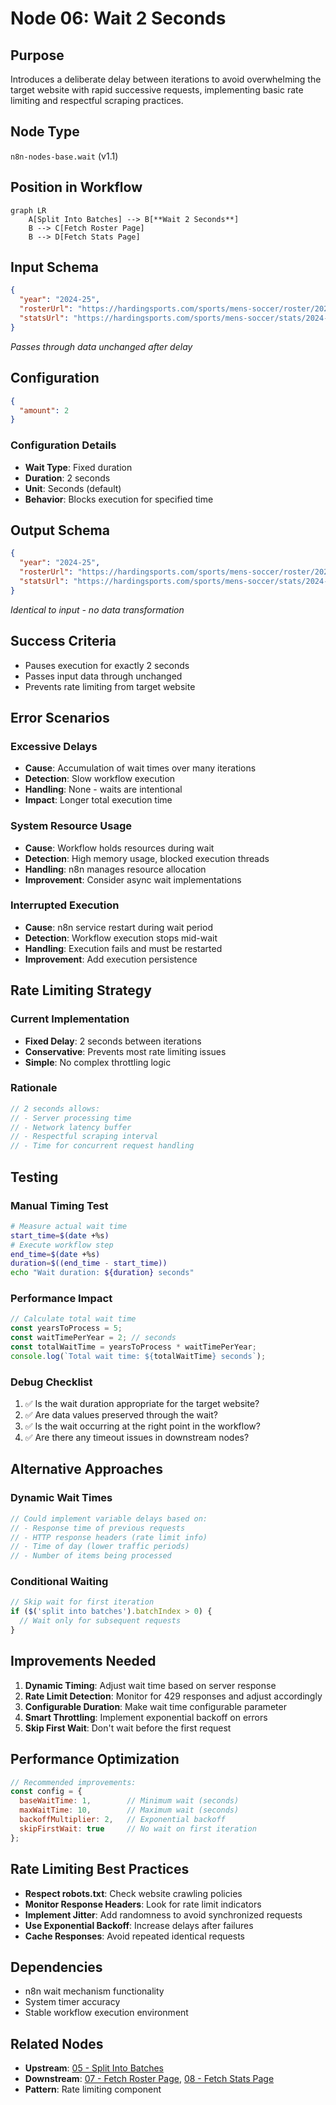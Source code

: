 # Node 06: Wait 2 Seconds

## Purpose
Introduces a deliberate delay between iterations to avoid overwhelming the target website with rapid successive requests, implementing basic rate limiting and respectful scraping practices.

## Node Type
`n8n-nodes-base.wait` (v1.1)

## Position in Workflow
```mermaid
graph LR
    A[Split Into Batches] --> B[**Wait 2 Seconds**]
    B --> C[Fetch Roster Page]
    B --> D[Fetch Stats Page]
```

## Input Schema
```json
{
  "year": "2024-25",
  "rosterUrl": "https://hardingsports.com/sports/mens-soccer/roster/2024-25",
  "statsUrl": "https://hardingsports.com/sports/mens-soccer/stats/2024-25"
}
```
*Passes through data unchanged after delay*

## Configuration
```json
{
  "amount": 2
}
```

### Configuration Details
- **Wait Type**: Fixed duration
- **Duration**: 2 seconds
- **Unit**: Seconds (default)
- **Behavior**: Blocks execution for specified time

## Output Schema
```json
{
  "year": "2024-25",
  "rosterUrl": "https://hardingsports.com/sports/mens-soccer/roster/2024-25",
  "statsUrl": "https://hardingsports.com/sports/mens-soccer/stats/2024-25"
}
```
*Identical to input - no data transformation*

## Success Criteria
- Pauses execution for exactly 2 seconds
- Passes input data through unchanged
- Prevents rate limiting from target website

## Error Scenarios

### Excessive Delays
- **Cause**: Accumulation of wait times over many iterations
- **Detection**: Slow workflow execution
- **Handling**: None - waits are intentional
- **Impact**: Longer total execution time

### System Resource Usage
- **Cause**: Workflow holds resources during wait
- **Detection**: High memory usage, blocked execution threads
- **Handling**: n8n manages resource allocation
- **Improvement**: Consider async wait implementations

### Interrupted Execution
- **Cause**: n8n service restart during wait period
- **Detection**: Workflow execution stops mid-wait
- **Handling**: Execution fails and must be restarted
- **Improvement**: Add execution persistence

## Rate Limiting Strategy

### Current Implementation
- **Fixed Delay**: 2 seconds between iterations
- **Conservative**: Prevents most rate limiting issues
- **Simple**: No complex throttling logic

### Rationale
```javascript
// 2 seconds allows:
// - Server processing time
// - Network latency buffer
// - Respectful scraping interval
// - Time for concurrent request handling
```

## Testing

### Manual Timing Test
```bash
# Measure actual wait time
start_time=$(date +%s)
# Execute workflow step
end_time=$(date +%s)
duration=$((end_time - start_time))
echo "Wait duration: ${duration} seconds"
```

### Performance Impact
```javascript
// Calculate total wait time
const yearsToProcess = 5;
const waitTimePerYear = 2; // seconds
const totalWaitTime = yearsToProcess * waitTimePerYear;
console.log(`Total wait time: ${totalWaitTime} seconds`);
```

### Debug Checklist
1. ✅ Is the wait duration appropriate for the target website?
2. ✅ Are data values preserved through the wait?
3. ✅ Is the wait occurring at the right point in the workflow?
4. ✅ Are there any timeout issues in downstream nodes?

## Alternative Approaches

### Dynamic Wait Times
```javascript
// Could implement variable delays based on:
// - Response time of previous requests  
// - HTTP response headers (rate limit info)
// - Time of day (lower traffic periods)
// - Number of items being processed
```

### Conditional Waiting
```javascript
// Skip wait for first iteration
if ($('split into batches').batchIndex > 0) {
  // Wait only for subsequent requests
}
```

## Improvements Needed
1. **Dynamic Timing**: Adjust wait time based on server response
2. **Rate Limit Detection**: Monitor for 429 responses and adjust accordingly
3. **Configurable Duration**: Make wait time configurable parameter
4. **Smart Throttling**: Implement exponential backoff on errors
5. **Skip First Wait**: Don't wait before the first request

## Performance Optimization
```javascript
// Recommended improvements:
const config = {
  baseWaitTime: 1,        // Minimum wait (seconds)
  maxWaitTime: 10,        // Maximum wait (seconds)
  backoffMultiplier: 2,   // Exponential backoff
  skipFirstWait: true     // No wait on first iteration
};
```

## Rate Limiting Best Practices
- **Respect robots.txt**: Check website crawling policies
- **Monitor Response Headers**: Look for rate limit indicators
- **Implement Jitter**: Add randomness to avoid synchronized requests
- **Use Exponential Backoff**: Increase delays after failures
- **Cache Responses**: Avoid repeated identical requests

## Dependencies
- n8n wait mechanism functionality
- System timer accuracy
- Stable workflow execution environment

## Related Nodes
- **Upstream**: [05 - Split Into Batches](05-split-into-batches.md)
- **Downstream**: [07 - Fetch Roster Page](07-fetch-roster-page.md), [08 - Fetch Stats Page](08-fetch-stats-page.md)
- **Pattern**: Rate limiting component